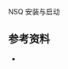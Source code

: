 <!-- ---
title: NSQ 安装与启动
date: 2019-08-10 15:16:48
category: showcode, nsq
--- -->

NSQ 安装与启动



## 参考资料

- []()
